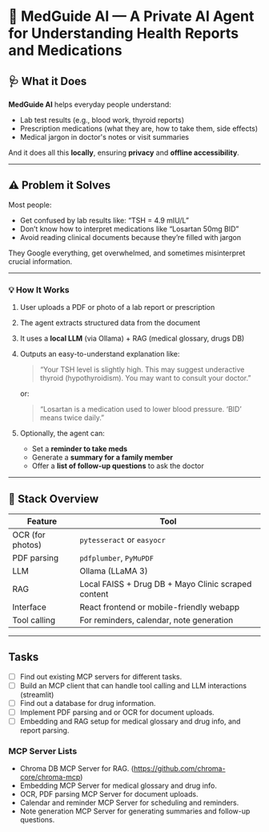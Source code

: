 # 🧠 MedGuide AI — A Private AI Agent for Understanding Health Reports and Medications

## 🩺 **What it Does**

**MedGuide AI** helps everyday people understand:

* Lab test results (e.g., blood work, thyroid reports)
* Prescription medications (what they are, how to take them, side effects)
* Medical jargon in doctor's notes or visit summaries

And it does all this **locally**, ensuring **privacy** and **offline accessibility**.

---

## ⚠️ Problem it Solves

Most people:

* Get confused by lab results like: “TSH = 4.9 mIU/L”
* Don’t know how to interpret medications like “Losartan 50mg BID”
* Avoid reading clinical documents because they’re filled with jargon

They Google everything, get overwhelmed, and sometimes misinterpret crucial information.

---

### 💡 How It Works

1. User uploads a PDF or photo of a lab report or prescription

2. The agent extracts structured data from the document

3. It uses a **local LLM** (via Ollama) + RAG (medical glossary, drugs DB)

4. Outputs an easy-to-understand explanation like:

   > “Your TSH level is slightly high. This may suggest underactive thyroid (hypothyroidism). You may want to consult your doctor.”

   or:

   > “Losartan is a medication used to lower blood pressure. ‘BID’ means twice daily.”

5. Optionally, the agent can:

   * Set a **reminder to take meds**
   * Generate a **summary for a family member**
   * Offer a **list of follow-up questions** to ask the doctor

---

## 🔧 Stack Overview

| Feature          | Tool                                                |
| ---------------- | --------------------------------------------------- |
| OCR (for photos) | `pytesseract` or `easyocr`                          |
| PDF parsing      | `pdfplumber`, `PyMuPDF`                             |
| LLM              | Ollama (LLaMA 3)                                    |
| RAG              | Local FAISS + Drug DB + Mayo Clinic scraped content |
| Interface        | React frontend or mobile-friendly webapp            |
| Tool calling     | For reminders, calendar, note generation            |

---

## Tasks

- [ ] Find out existing MCP servers for different tasks.
- [ ] Build an MCP client that can handle tool calling and LLM interactions (streamlit)
- [ ] Find out a database for drug information.
- [ ] Implement PDF parsing and or OCR for document uploads.
- [ ] Embedding and RAG setup for medical glossary and drug info, and report parsing.

### MCP Server Lists

- Chroma DB MCP Server for RAG. (https://github.com/chroma-core/chroma-mcp)
- Embedding MCP Server for medical glossary and drug info. 
- OCR, PDF parsing MCP Server for document uploads.
- Calendar and reminder MCP Server for scheduling and reminders.
- Note generation MCP Server for generating summaries and follow-up questions.